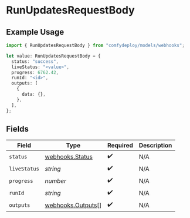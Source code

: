# RunUpdatesRequestBody

## Example Usage

```typescript
import { RunUpdatesRequestBody } from "comfydeploy/models/webhooks";

let value: RunUpdatesRequestBody = {
  status: "success",
  liveStatus: "<value>",
  progress: 6762.42,
  runId: "<id>",
  outputs: [
    {
      data: {},
    },
  ],
};
```

## Fields

| Field                                                  | Type                                                   | Required                                               | Description                                            |
| ------------------------------------------------------ | ------------------------------------------------------ | ------------------------------------------------------ | ------------------------------------------------------ |
| `status`                                               | [webhooks.Status](../../models/webhooks/status.md)     | :heavy_check_mark:                                     | N/A                                                    |
| `liveStatus`                                           | *string*                                               | :heavy_check_mark:                                     | N/A                                                    |
| `progress`                                             | *number*                                               | :heavy_check_mark:                                     | N/A                                                    |
| `runId`                                                | *string*                                               | :heavy_check_mark:                                     | N/A                                                    |
| `outputs`                                              | [webhooks.Outputs](../../models/webhooks/outputs.md)[] | :heavy_check_mark:                                     | N/A                                                    |